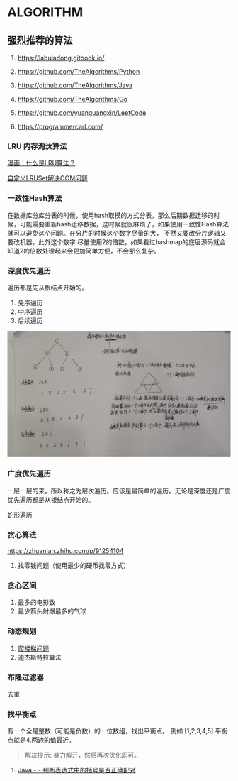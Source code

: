 # ALGORITHM

## 强烈推荐的算法

1. https://labuladong.gitbook.io/

1. https://github.com/TheAlgorithms/Python
1. https://github.com/TheAlgorithms/Java
1. https://github.com/TheAlgorithms/Go
1. https://github.com/yuanguangxin/LeetCode
1. https://programmercarl.com/

### LRU 内存淘汰算法

[漫画：什么是LRU算法？](https://zhuanlan.zhihu.com/p/52196637)

[自定义LRUSet解决OOM问题](https://www.jianshu.com/p/d7c3185dcb5f)

### 一致性Hash算法

在数据库分库分表的时候，使用hash取模的方式分表，那么后期数据迁移的时候，可能需要重新hash迁移数据，这时候就很麻烦了，如果使用一致性Hash算法就可以避免这个问题。在分片的时候这个数字尽量的大， 不然又要改分片逻辑又要改机器，此外这个数字
尽量使用2的倍数，如果看过hashmap的底层源码就会知道2的倍数处理起来会更加简单方便，不会那么复杂。

### 深度优先遍历

遍历都是先从根结点开始的。

1. 先序遍历
2. 中序遍历
3. 后续遍历

![](./img/DepthFirstTraversal.jpg)

### 广度优先遍历

一层一层的来，所以称之为层次遍历。应该是最简单的遍历。无论是深度还是广度优先遍历都是从根结点开始的。



蛇形遍历

### 贪心算法

https://zhuanlan.zhihu.com/p/91254104

1. 找零钱问题（使用最少的硬币找零方式）

### 贪心区间

1. 最多的电影数
1. 最少箭头射爆最多的气球

### 动态规划

1. [爬楼梯问题](https://docs.qq.com/doc/DSEFEUEdYSHJVcG1t)
2. 迪杰斯特拉算法


### 布隆过滤器

去重

### 找平衡点

有一个全是整数（可能是负数）的一位数组，找出平衡点。
例如 [1,2,3,4,5] 平衡点就是4.两边的值最近。

> 解决提示: 暴力解开，然后再次优化即可。


1. [Java - - 判断表达式中的括号是否正确配对](https://blog.csdn.net/u011033906/article/details/53856692)